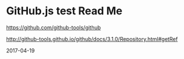 
GitHub.js test Read Me
===

https://github.com/github-tools/github


http://github-tools.github.io/github/docs/3.1.0/Repository.html#getRef

2017-04-19
